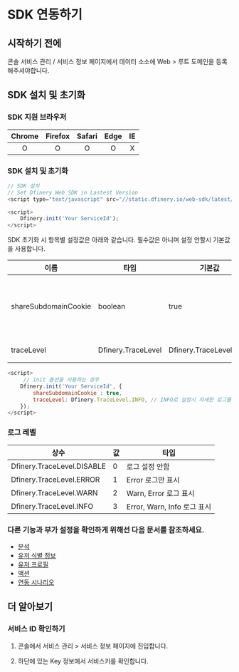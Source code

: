 # SDK 연동하기

## 시작하기 전에

콘솔 서비스 관리 / 서비스 정보 페이지에서 데이터 소소에 Web > 루트 도메인을 등록해주셔야합니다.

## SDK 설치 및 초기화

### SDK 지원 브라우저

| Chrome | Firefox | Safari | Edge | IE  |
| :----: | :-----: | :----: | :--: | :-: |
|   O    |    O    |   O    |  O   |  X  |

### SDK 설치 및 초기화

```javascript
// SDK 설치
// Set Dfinery Web SDK in Lastest Version
<script type="text/javascript" src="//static.dfinery.io/web-sdk/latest/dfinery-snippet-latest.min.js"></script>

<script>
    Dfinery.init('Your ServiceId');
</script>
```

SDK 초기화 시 항목별 설정값은 아래와 같습니다. 필수값은 아니며 설정 안할시 기본값을 사용합니다.

| 이름                 | 타입               | 기본값                   | 설명                                 |
| -------------------- | ------------------ | ------------------------ | ------------------------------------ |
| shareSubdomainCookie | boolean            | true                     | sub domain과 공유되는 쿠키 사용 여부 |
| traceLevel           | Dfinery.TraceLevel | Dfinery.TraceLevel.Error | [로그 레벨](#로그-레벨)              |

```javascript
<script>
     // init 옵션을 사용하는 경우
    Dfinery.init('Your ServiceId', {
        shareSubdomainCookie : true, 
        traceLevel: Dfinery.TraceLevel.INFO, // INFO로 설정시 자세한 로그를 볼수 있습니다.  테스트시 추천
    });
</script>
```
### 로그 레벨

| 상수                       | 값  | 타입                        |
| -------------------------- | --- | --------------------------- |
| Dfinery.TraceLevel.DISABLE | 0   | 로그 설정 안함              |
| Dfinery.TraceLevel.ERROR   | 1   | Error 로그만 표시           |
| Dfinery.TraceLevel.WARN    | 2   | Warn, Error 로그 표시       |
| Dfinery.TraceLevel.INFO    | 3   | Error, Warn, Info 로그 표시 |

### 다른 기능과 부가 설정을 확인하게 위해선 다음 문서를 참조하세요.

- [분석](./analytics.md)
- [유저 식별 정보](./identity.md)
- [유저 프로필](./user_profile.md)
- [액션](./action.md)
- [연동 시나리오](./identity_scenario.md)

## 더 알아보기

### 서비스 ID 확인하기

1. 콘솔에서 서비스 관리 > 서비스 정보 페이지에 진입합니다.

2. 하단에 있는 Key 정보에서 서비스키를 확인합니다.



